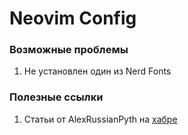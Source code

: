 # Neovim Config

### Возможные проблемы
1. Не установлен один из Nerd Fonts

### Полезные ссылки
1. Статьи от AlexRussianPyth на [хабре](https://habr.com/ru/articles/705090/)
